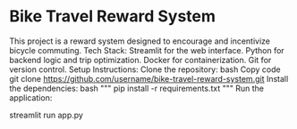 # Bike Travel Reward System
This project is a reward system designed to encourage and incentivize bicycle commuting. 
Tech Stack:
Streamlit for the web interface.
Python for backend logic and trip optimization.
Docker for containerization.
Git for version control.
Setup Instructions:
Clone the repository:
bash
Copy code
git clone https://github.com/username/bike-travel-reward-system.git
Install the dependencies:
bash
"""
pip install -r requirements.txt
"""
Run the application:

streamlit run app.py

